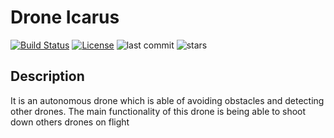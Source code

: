 # Drone Icarus

[![Build Status](https://travis-ci.com/RoboTech-URJC/Icarus-Project.svg?branch=master)](https://travis-ci.com/RoboTech-URJC/Icarus-Project)
[![License](https://img.shields.io/badge/License-Apache%202.0-blue.svg)](https://opensource.org/licenses/Apache-2.0)
![last commit](https://img.shields.io/github/last-commit/RoboTech-URJC/Icarus-Project)
![stars](https://img.shields.io/github/stars/RoboTech-URJC/Icarus-Project?style=social)


## Description

It is an autonomous drone which is able of avoiding obstacles and detecting other drones. The main functionality of this drone is being able to shoot down others drones on flight
